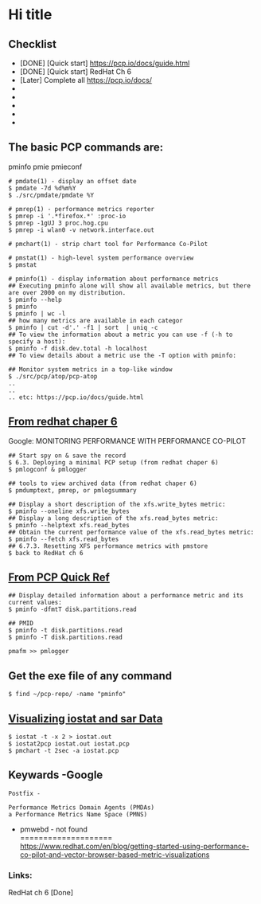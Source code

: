 # Hi title

## Checklist
- [DONE] [Quick start] https://pcp.io/docs/guide.html  
- [DONE] [Quick start] RedHat Ch 6  
- [Later] Complete all https://pcp.io/docs/    
-  
-  
-  
-  
-  

## The basic PCP commands are:
pminfo
pmie
pmieconf


```
# pmdate(1) - display an offset date
$ pmdate -7d %d%m%Y
$ ./src/pmdate/pmdate %Y

# pmrep(1) - performance metrics reporter
$ pmrep -i '.*firefox.*' :proc-io
$ pmrep -1gUJ 3 proc.hog.cpu
$ pmrep -i wlan0 -v network.interface.out

# pmchart(1) - strip chart tool for Performance Co-Pilot

# pmstat(1) - high-level system performance overview
$ pmstat

# pminfo(1) - display information about performance metrics
## Executing pminfo alone will show all available metrics, but there are over 2000 on my distribution.
$ pminfo --help
$ pminfo
$ pminfo | wc -l
## how many metrics are available in each categor
$ pminfo | cut -d'.' -f1 | sort  | uniq -c
## To view the information about a metric you can use -f (-h to specify a host):
$ pminfo -f disk.dev.total -h localhost
## To view details about a metric use the -T option with pminfo:

## Monitor system metrics in a top-like window
$ ./src/pcp/atop/pcp-atop
..
..
.. etc: https://pcp.io/docs/guide.html
```
## [From redhat chaper 6](https://access.redhat.com/documentation/en-us/red_hat_enterprise_linux/8/html/monitoring_and_managing_system_status_and_performance/monitoring-performance-with-performance-co-pilot_monitoring-and-managing-system-status-and-performance#tools-distributed-with-pcp_monitoring-performance-with-performance-co-pilot)
Google: MONITORING PERFORMANCE WITH PERFORMANCE CO-PILOT  
```
## Start spy on & save the record
$ 6.3. Deploying a minimal PCP setup (from redhat chaper 6)
$ pmlogconf & pmlogger

## tools to view archived data (from redhat chaper 6)
$ pmdumptext, pmrep, or pmlogsummary

## Display a short description of the xfs.write_bytes metric:
$ pminfo --oneline xfs.write_bytes
## Display a long description of the xfs.read_bytes metric:
$ pminfo --helptext xfs.read_bytes
## Obtain the current performance value of the xfs.read_bytes metric:
$ pminfo --fetch xfs.read_bytes
## 6.7.3. Resetting XFS performance metrics with pmstore
$ back to RedHat ch 6

```
## [From PCP Quick Ref](https://pcp.io/docs/guide.html)
```
## Display detailed information about a performance metric and its current values:
$ pminfo -dfmtT disk.partitions.read

## PMID
$ pminfo -t disk.partitions.read
$ pminfo -T disk.partitions.read
```

```
pmafm >> pmlogger 
```

## Get the exe file of any command
```
$ find ~/pcp-repo/ -name "pminfo"
```


## [Visualizing iostat and sar Data](https://pcp.io/docs/guide.html)
```
$ iostat -t -x 2 > iostat.out
$ iostat2pcp iostat.out iostat.pcp
$ pmchart -t 2sec -a iostat.pcp
```




## Keywards -Google
```
Postfix - 
```


```
Performance Metrics Domain Agents (PMDAs)
a Performance Metrics Name Space (PMNS)
````

* pmwebd - not found  
====================  
https://www.redhat.com/en/blog/getting-started-using-performance-co-pilot-and-vector-browser-based-metric-visualizations

### Links:
RedHat ch 6 [Done]


